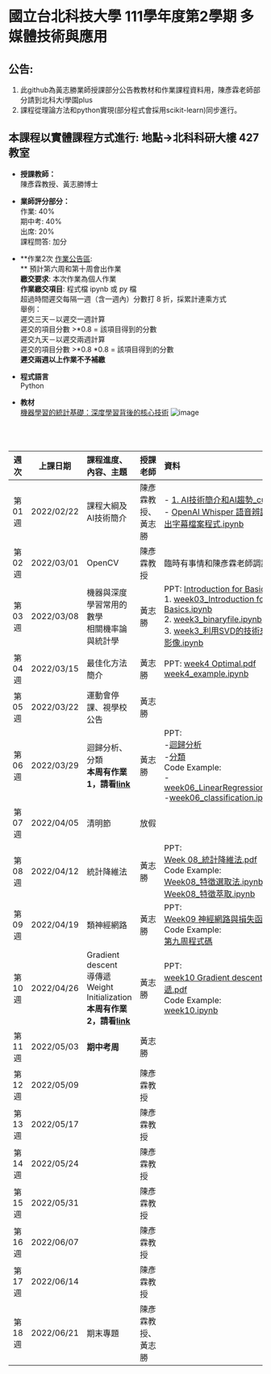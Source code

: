 # 國立台北科技大學 111學年度第2學期 多媒體技術與應用
## 公告:<br>  
1. 此github為黃志勝業師授課部分公告教教材和作業課程資料用，陳彥霖老師部分請到北科大i學園plus<br>  
2. 課程從理論方法和python實現(部分程式會採用scikit-learn)同步進行。<br>

## 本課程以實體課程方式進行: 地點→北科科研大樓 427教室

* **授課教師：** <br>
陳彥霖教授、黃志勝博士 <br>

* **業師評分部分：** <br>
作業: 40% <br>
期中考: 40% <br>
出席: 20% <br>
課程問答: 加分<br>

* **作業2次 [作業公告區](https://github.com/TommyHuang821/NTUT_Course/tree/main/NTUT_111-2_MTA/HomeWork):  <br>
** 預計第六周和第十周會出作業 <br>
**繳交要求**: 本次作業為個人作業<br>
**作業繳交項目**: 程式檔 ipynb 或 py 檔 <br>
超過時間遲交每隔一週（含一週內）分數打 8 折，採累計連乘方式  <br>
舉例：<br>
遲交三天－以遲交一週計算<br>
遲交的項目分數 >*0.8 = 該項目得到的分數<br>
遲交九天－以遲交兩週計算<br>
遲交的項目分數 >*0.8 *0.8 = 該項目得到的分數<br>
**遲交兩週以上作業不予補繳**

* **程式語言** <br>
Python

* **教材** <br>
[機器學習的統計基礎：深度學習背後的核心技術](https://www.flag.com.tw/books/product/F1319)
![image](https://user-images.githubusercontent.com/25295252/154414691-323e68f1-e029-42a4-88ac-c53e4763a328.png)
<br><br><br><br>


 |週次|上課日期|課程進度、內容、主題|授課老師|資料| 地點 |
 |:---:|:---:|:---|:---|:---|:---|
 |第01週|2022/02/22 | 課程大綱及AI技術簡介| 陳彥霖教授、黃志勝 | - [1. AI技術簡介和AI趨勢_cut.pdf](https://reurl.cc/xlg8ke)<br> - [OpenAI Whisper 語音辨識並輸出字幕檔案程式.ipynb](https://reurl.cc/LN0oZ3)|六教427|
 |第02週|2022/03/01 | OpenCV| 陳彥霖教授 | 臨時有事情和陳彥霖老師調課 ||
 |第03週|2022/03/08 | 機器與深度學習常用的數學 <br> 相關機率論與統計學 | 黃志勝  | PPT: [Introduction for Basics.pdf](https://github.com/TommyHuang821/NTUT_Course/blob/main/NTUT_111-2_MTA/ppt/2.%20Introduction%20for%20Basics.pdf)<br> 1. [week03_Introduction for Basics.ipynb](https://github.com/TommyHuang821/NTUT_Course/blob/main/NTUT_111-2_MTA/code/week03_Introduction%20for%20Basics.ipynb)<br> 2. [week3_binaryfile.ipynb](https://github.com/TommyHuang821/NTUT_Course/blob/main/NTUT_111-2_MTA/code/week3_binaryfile.ipynb)<br> 3. [week3_利用SVD的技術來壓縮影像.ipynb](https://github.com/TommyHuang821/NTUT_Course/blob/main/NTUT_111-2_MTA/code/week3_%E5%88%A9%E7%94%A8SVD%E7%9A%84%E6%8A%80%E8%A1%93%E4%BE%86%E5%A3%93%E7%B8%AE%E5%BD%B1%E5%83%8F.ipynb) | 六教427|
 |第04週|2022/03/15 | 最佳化方法簡介  | 黃志勝  | PPT: [week4 Optimal.pdf](https://github.com/TommyHuang821/NTUT_Course/blob/main/NTUT_111-2_MTA/ppt/week4%20Optimal.pdf)<br> [week4_example.ipynb](https://github.com/TommyHuang821/NTUT_Course/blob/main/NTUT_111-2_MTA/code/week4_example.ipynb) | 六教427|
 |第05週|2022/03/22 | 運動會停課、視學校公告	| 黃志勝 |  |六教427|
 |第06週|2022/03/29|  迴歸分析、分類 <br> **本周有作業1，請看[link](https://github.com/TommyHuang821/NTUT_Course/tree/main/NTUT_111-2_MTA/HomeWork)**| 黃志勝 | PPT: <br> -[迴歸分析](https://github.com/TommyHuang821/NTUT_Course/blob/main/NTUT_111-2_MTA/ppt/week6%20Linear%20regression.pdf)<br>-[分類](https://github.com/TommyHuang821/NTUT_Course/blob/main/NTUT_111-2_MTA/ppt/week6%20Classification.pdf)<br> Code Example:<br>-[week06_LinearRegression.ipynb](https://github.com/TommyHuang821/NTUT_Course/blob/main/NTUT_111-2_MTA/code/week06_LinearRegression.ipynb)<br> -[week06_classification.ipynb](https://github.com/TommyHuang821/NTUT_Course/blob/main/NTUT_111-2_MTA/code/week06_classification.ipynb)<br> |六教427|
 |第07週|2022/04/05 | 清明節 | 放假 | |六教427|
 |第08週|2022/04/12| 	統計降維法 | 黃志勝 | PPT:<br> [Week 08_統計降維法.pdf](https://github.com/TommyHuang821/NTUT_Course/blob/main/NTUT_111-2_MTA/ppt/Week%2008_%E7%B5%B1%E8%A8%88%E9%99%8D%E7%B6%AD%E6%B3%95.pdf)<br> Code Example:<br> [Week08_特徵選取法.ipynb](https://github.com/TommyHuang821/NTUT_Course/blob/main/NTUT_111-2_MTA/code/Week08_%E7%89%B9%E5%BE%B5%E9%81%B8%E5%8F%96%E6%B3%95.ipynb)<br> [Week08_特徵萃取.ipynb](https://github.com/TommyHuang821/NTUT_Course/blob/main/NTUT_111-2_MTA/code/Week08_%E7%89%B9%E5%BE%B5%E8%90%83%E5%8F%96.ipynb) |六教427|
 |第09週|2022/04/19 | 類神經網路| 黃志勝 | PPT:<br> [Week09 神經網路與損失函數.pdf](https://github.com/TommyHuang821/NTUT_Course/blob/main/NTUT_111-2_MTA/ppt/Week09%20%E7%A5%9E%E7%B6%93%E7%B6%B2%E8%B7%AF%E8%88%87%E6%90%8D%E5%A4%B1%E5%87%BD%E6%95%B8.pdf) <br> Code Example:<br> [第九周程式碼](https://github.com/TommyHuang821/NTUT_Course/tree/main/NTUT_111-2_MTA/code/week09) |六教427|
 |第10週|2022/04/26 | Gradient descent <br> 導傳遞 <br> Weight Initialization <br>**本周有作業2，請看[link](https://github.com/TommyHuang821/NTUT_Course/tree/main/NTUT_111-2_MTA/HomeWork)**| 黃志勝 | PPT:<br> [week10 Gradient descent, 導傳遞.pdf](https://github.com/TommyHuang821/NTUT_Course/blob/main/NTUT_111-2_MTA/ppt/week10%20Gradient%20descent%2C%20%E5%B0%8E%E5%82%B3%E9%81%9E.pdf) <br> Code Example:<br> [week10.ipynb](https://github.com/TommyHuang821/NTUT_Course/blob/main/NTUT_111-2_MTA/code/week10.ipynb) |六教427|
 |第11週|2022/05/03 | **期中考周**| 黃志勝 | |科研1222、1223|
 |第12週|2022/05/09 | | 陳彥霖教授 |  ||
 |第13週|2022/05/17 | | 陳彥霖教授 |  ||
 |第14週|2022/05/24 | | 陳彥霖教授 |  ||
 |第15週|2022/05/31 | | 陳彥霖教授 |  ||
 |第16週|2022/06/07 | | 陳彥霖教授 |  ||
 |第17週|2022/06/14 | | 陳彥霖教授 |  ||
 |第18週|2022/06/21 | 期末專題| 陳彥霖教授、黃志勝 |  |科研1222|




